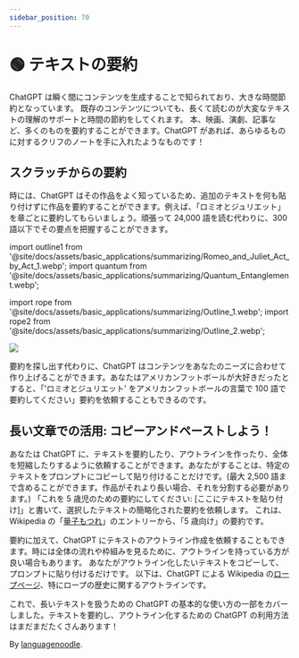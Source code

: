 ```yaml
---
sidebar_position: 70
---
```


# 🟢 テキストの要約

ChatGPT は瞬く間にコンテンツを生成することで知られており、大きな時間節約となっています。
既存のコンテンツについても、長くて読むのが大変なテキストの理解のサポートと時間の節約をしてくれます。
本、映画、演劇、記事など、多くのものを要約することができます。ChatGPT があれば、あらゆるものに対するクリフのノートを手に入れたようなものです！

## スクラッチからの要約

時には、ChatGPT はその作品をよく知っているため、追加のテキストを何も貼り付けずに作品を要約することができます。例えば、「ロミオとジュリエット」を章ごとに要約してもらいましょう。頑張って 24,000 語を読む代わりに、300 語以下でその要点を把握することができます。

import outline1 from '@site/docs/assets/basic_applications/summarizing/Romeo_and_Juliet_Act_by_Act_1.webp';
import quantum from '@site/docs/assets/basic_applications/summarizing/Quantum_Entanglement.webp';

import rope from '@site/docs/assets/basic_applications/summarizing/Outline_1.webp';
import rope2 from '@site/docs/assets/basic_applications/summarizing/Outline_2.webp';

<div style={{textAlign: 'left'}}>
  <img src={outline1} style={{width: "750px"}}/>
</div>

要約を探し出す代わりに、ChatGPT はコンテンツをあなたのニーズに合わせて作り上げることができます。あなたはアメリカンフットボールが大好きだったとすると、「'ロミオとジュリエット' をアメリカンフットボールの言葉で 100 語で要約してください」要約を依頼することもできるのです。

## 長い文章での活用: コピーアンドペーストしよう！

あなたは ChatGPT に、テキストを要約したり、アウトラインを作ったり、全体を短縮したりするように依頼することができます。あなたがすることは、特定のテキストをプロンプトにコピーして貼り付けることだけです。(最大 2,500 語まで含めることができます。作品がそれより長い場合、それを分割する必要があります。)
「これを 5 歳児のための要約にしてください: [ここにテキストを貼り付け]」と書いて、選択したテキストの簡略化された要約を依頼します。
これは、Wikipedia の「[量子もつれ](https://en.wikipedia.org/wiki/Quantum_entanglement#:~:text=vte-,Quantum%20entanglement,-is%20the%20phenomenon)」のエントリーから、「5 歳向け」の要約です。

<div style={{textAlign: 'left'}}>
  <LazyLoadImage src={quantum} style={{width: "750px"}} />
</div>

要約に加えて、ChatGPT にテキストのアウトライン作成を依頼することもできます。時には全体の流れや枠組みを見るために、アウトラインを持っている方が良い場合もあります。
あなたがアウトライン化したいテキストをコピーして、プロンプトに貼り付けるだけです。
以下は、ChatGPT による Wikipedia の[ロープページ](https://en.wikipedia.org/wiki/Rope#:~:text=to%20pull%20ropes.-,History,-Ancient%20Egyptians%20were)、特にロープの歴史に関するアウトラインです。

<div style={{textAlign: 'left'}}>
  <LazyLoadImage src={rope} style={{width: "750px"}} />
</div>

<div style={{textAlign: 'left'}}>
  <LazyLoadImage src={rope2} style={{width: "750px"}} />
</div>

これで、長いテキストを扱うための ChatGPT の基本的な使い方の一部をカバーしました。テキストを要約し、アウトライン化するための ChatGPT の利用方法はまだまだたくさんあります！

By [languagenoodle](https://twitter.com/languagenoodle).
